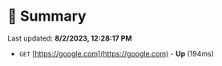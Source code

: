 # 📖 Summary
Last updated: **8/2/2023, 12:28:17 PM**

- `GET` [https://google.com](https://google.com) - **Up** (194ms)
